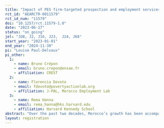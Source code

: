 ```yaml
---
title: "Impact of PES firm-targeted prospection and employment services"
rct_id: "AEARCTR-0011579"
rct_id_num: "11579"
doi: "10.1257/rct.11579-1.0"
date: "2023-06-17"
status: "on_going"
jel: "JO8, J2, J16, J23,  J24, J68"
start_year: "2023-01-01"
end_year: "2024-11-30"
pi: "Louise Paul-Delvaux"
pi_other:
  1:
    - name: Bruno Crépon
    - email: bruno.crepon@ensae.fr
    - affiliation: CREST
  2:
    - name: Florencia Devoto
    - email: fdevoto@povertyactionlab.org
    - affiliation: J-PAL, Morocco Employment Lab
  3:
    - name: Rema Hanna
    - email: rema_hanna@hks.harvard.edu
    - affiliation: Harvard Kennedy School
abstract: "Over the past two decades, Morocco’s growth has been accompanied by low job creation, and labor market conditions remained characterized by persistent unemployment, low job quality, and exclusion of certain groups such as the youth and women. The COVID-19 pandemic has exacerbated these challenges. Given this context, it is critical to better understand how public employment services (PES) can help stimulate job creation, create longer-lasting job matches and increase access to job opportunities for all. In this study, we partner with the Moroccan Public Employment Agency – l'Agence Nationale de Promotion de l'Emploi et des Compétences, (Anapec) – to assess the impact of offering hiring support to firms on a number of relevant labor market indicators. In particular, we are evaluating an intervention that aims to alleviate some of the information frictions firms face in accessing PES services and to determine whether a higher take-up of three types of services  – wage subsidy, training subsidy, and screening services – can boost labor demand. We plan to rely on administrative and survey data to measure whether the treatment helps stimulate labor demand and increase job creation. We also use this data to explore mechanisms through the types of PES services that are used and the quality of the newly created vacancies. "
layout: registration
---
```


